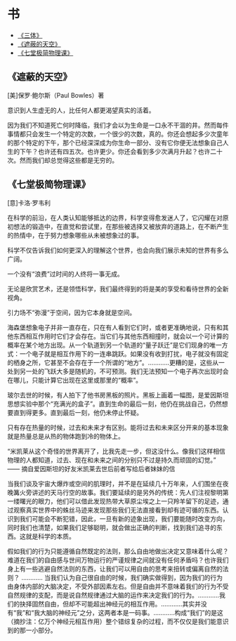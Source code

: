 # 书

- [《三体》](./3t.md)
- [《遮蔽的天空》](#遮蔽的天空)
- [《七堂极简物理课》](#七堂极简物理课)

## 《遮蔽的天空》

[美]保罗·鲍尔斯（Paul Bowles）著

意识到人生虚无的人，比任何人都更渴望真实的活着。

因为我们不知道死亡何时降临，我们才会以为生命是一口永不干涸的井。然而每件事情都只会发生一个特定的次数，一个很少的次数，真的。你还会想起多少次童年的那个特定的下午，那个已经深深成为你生命一部分、没有它你便无法想象自己人生的下午？也许还有四五次。也许更少。你还会看到多少次满月升起？也许二十次。然而我们却总觉得这些都是无穷的。

## 《七堂极简物理课》

[意]卡洛·罗韦利

在科学的前沿，在人类认知能够抵达的边界，科学变得愈发迷人了，它闪耀在对原初想法的锻造中，在直觉和尝试里，在那些被选择又被放弃的道路上，在不断产生的热情中，在于努力想象哪些从未被想象过的事。

科学不仅告诉我们如何更深入的理解这个世界，也会向我们展示未知的世界有多么广阔。

一个没有“浪费”过时间的人终将一事无成。

无论是欣赏艺术，还是领悟科学，我们最终得到的将是美的享受和看待世界的全新视角。

引力场不“弥漫”于空间，因为它本身就是空间。

海森堡想象电子并非一直存在，只在有人看到它们时，或者更准确地说，只有和其他东西相互作用时它们才会存在。当它们与其他东西相撞时，就会以一个可计算的概率在某个地方出现。从一个轨道到另一个轨道的“量子跃迁”是它们现身的唯一方式：一个电子就是相互作用下的一连串跳跃。如果没有收到打扰，电子就没有固定的栖身之所，它甚至不会存在于一个所谓的“地方”。…………更糟的是，这些从一处到另一处的飞跃大多是随机的，不可预测。我们无法预知一个电子再次出现时会在哪儿，只能计算它出现在这里或那里的“概率”。

玻尔去世的时候，有人拍下了他书房黑板的照片。黑板上画着一幅图，是爱因斯坦思想实验中那个“充满光的盒子”。直到生命的最后一刻，他仍在挑战自己，仍然想要直到得更多。直到最后一刻，他仍未停止怀疑。

只有存在热量的时候，过去和未来才有区别。能将过去和未来区分开来的基本现象就是热量总是从热的物体跑到冷的物体上。

“米凯莱从这个奇怪的世界离开了，比我先走一步，但这没什么。像我们这样相信物理的人都知道，过去、现在和未来之间的分别只不过是持久而顽固的幻觉。”  —— 摘自爱因斯坦的好友米凯莱去世后前者写给后者妹妹的信

当我们谈及宇宙大爆炸或空间的肌理时，并不是在延续几十万年来，人们围坐在夜晚篝火旁讲述的天马行空的故事。我们要延续的是另外的传统：先人们注视黎明第一缕曙光的眼力，他们可以借此发现热带大草原尘埃之上一只羚羊留下的足迹，通过观察真实世界中的蛛丝马迹来发现那些我们无法直接看到却有迹可循的东西。认识到我们可能会不断犯错，因此，一旦有新的迹象出现，我们要能随时改变方向，同时我们也清楚，如果我们足够聪明，就会做出正确的判断，找到我们追寻的东西。这就是科学的本质。

假如我们的行为只能遵循自然既定的法则，那么自由地做出决定又意味着什么呢？难道在我们的自由感与世间万物运行的严谨规律之间就没有任何矛盾吗？也许我们身上有一些逃避自然法则的东西，让我们可以用自由的思考来扭转或偏离自然的法则？
…………
当我们认为自己很自由的时候，我们确实做得到，因为我们的行为由身体内部的大脑决定，不受外部因素左右。但是自由并不意味着我们的行为不受自然规律的支配，而是说自然规律通过大脑的运作来决定我们的行为。…………我们的抉择固然自由，但却不可能超出神经元的相互作用。…………其实并没有“我”和“我大脑的神经元”之分，这两者本是一码事。…………构成“我们”的是这（摘抄注：亿万个神经元相互作用）整个错综复杂的过程，而不仅仅是我们能意识到的那一小部分。
